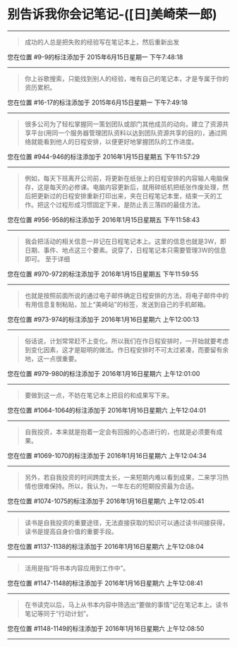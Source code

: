# 别告诉我你会记笔记-([日]美崎荣一郎)

---

> 成功的人总是把失败的经验写在笔记本上，然后重新出发

您在位置 #9-9的标注添加于 2015年6月15日星期一 下午7:48:18

---

> 你上谷歌搜索，只能找到别人的经验，唯有自己的笔记本，才是专属于你的资历累积。

您在位置 #16-17的标注添加于 2015年6月15日星期一 下午7:49:18

---

> 很多公司为了轻松掌握同一策划团队或部门其他成员的动向，建立了资源共享平台(用同一个服务器管理团队资料以达到团队资源共享的目的)，通过网络就能看到他人的日程安排，以便更好地掌握团队的工作进度。

您在位置 #944-946的标注添加于 2016年1月15日星期五 下午11:57:29

---

> 例如，每天下班离开公司前，将更新在纸张上的日程安排的内容输人电脑保存，这是每天的必修课。电脑内容更新后，就用碎纸机把纸张作废处理，然后把更新过的日程安排重新打印出来，夹在日程笔记本里，结束一天的工作。把这个过程形成习惯固定下来，是防止丢三落四的最佳方法。

您在位置 #956-958的标注添加于 2016年1月15日星期五 下午11:58:43

---

> 我会把活动的相关信息一并记在日程笔记本上。这里的信息也就是3W，即日期、事件、地点这三个要素。说穿了，日程笔记本只需要管理3W的信息即可。 至于详细

您在位置 #970-972的标注添加于 2016年1月15日星期五 下午11:59:55

---

> 也就是按照前面所说的通过电子邮件确定日程安排的方法，将电子邮件中的有用信息复制粘贴，加上“美崎站”的标签，发送到自己的手机邮箱。

您在位置 #973-974的标注添加于 2016年1月16日星期六 上午12:00:13

---

> 俗话说，计划常常赶不上变化。所以我们在作日程安排时，一开始就要考虑到变化因素，这才是聪明的做法。作日程安排时不可太过紧凑，而要留有余地，这一点很重要。

您在位置 #979-980的标注添加于 2016年1月16日星期六 上午12:01:00

---

> 要做到这一点，不妨在笔记本上把目的和成果写下来。

您在位置 #1064-1064的标注添加于 2016年1月16日星期六 上午12:04:01

---

> 自我投资，本来就是抱着一定会有回报的心态进行的，也就是必须要有成果。

您在位置 #1069-1070的标注添加于 2016年1月16日星期六 上午12:04:34

---

> 另外，若自我投资的时间跨度太长，一来短期内难以看到成果，二来学习热情也很难保持。所以，我认为，一年左右的短期投资最为合适。

您在位置 #1074-1075的标注添加于 2016年1月16日星期六 上午12:05:41

---

> 读书是自我投资的重要途径，无法直接获取的知识可以通过读书间接获得，读书是提高自身价值的重要手段。

您在位置 #1137-1138的标注添加于 2016年1月16日星期六 上午12:08:04

---

> 活用是指“将书本内容应用到工作中”。

您在位置 #1147-1148的标注添加于 2016年1月16日星期六 上午12:08:41

---

> 在书读完以后，马上从书本内容中筛选出“要做的事情”记在笔记本上。读书笔记等同于“行动计划”。

您在位置 #1148-1149的标注添加于 2016年1月16日星期六 上午12:08:50

---

